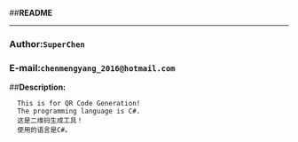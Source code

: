 ##**README**
****
###		Author:`SuperChen`
###	E-mail:`chenmengyang_2016@hotmail.com`
##**Description:**
```
  This is for QR Code Generation!
  The programming language is C#.
  这是二维码生成工具！
  使用的语言是C#。
```
